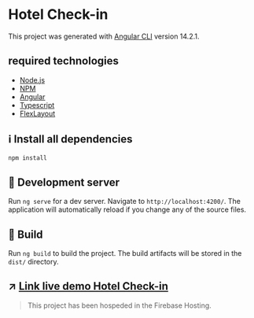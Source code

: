 # Hotel Check-in

This project was generated with [Angular CLI](https://github.com/angular/angular-cli) version 14.2.1.

## required technologies

-  [Node.js](https://github.com/nodesource/distributions/blob/master/README.md)
-  [NPM](https://www.npmjs.com/)
-  [Angular](https://angular.io/docs)
-  [Typescript](https://www.typescriptlang.org/docs/handbook/typescript-in-5-minutes.html)
-  [FlexLayout](https://css-tricks.com/snippets/css/a-guide-to-flexbox/)

## :information_source: Install all dependencies

```bash
npm install
```
## :rocket: Development server

Run `ng serve` for a dev server. Navigate to `http://localhost:4200/`. The application will automatically reload if you change any of the source files.

## :green_book: Build

Run `ng build` to build the project. The build artifacts will be stored in the `dist/` directory.

##  ↗️ [Link live demo Hotel Check-in](https://hotel-check-in-bb058.web.app/)

> This project has been hospeded in the Firebase Hosting.
